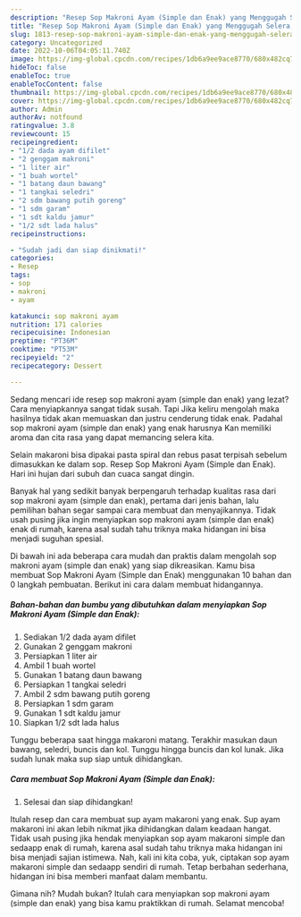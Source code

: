 ```yaml
---
description: "Resep Sop Makroni Ayam (Simple dan Enak) yang Menggugah Selera, Buat Buka Puasa Bikin Ngiler"
title: "Resep Sop Makroni Ayam (Simple dan Enak) yang Menggugah Selera, Buat Buka Puasa Bikin Ngiler"
slug: 1813-resep-sop-makroni-ayam-simple-dan-enak-yang-menggugah-selera-buat-buka-puasa-bikin-ngiler
category: Uncategorized
date: 2022-10-06T04:05:11.740Z
image: https://img-global.cpcdn.com/recipes/1db6a9ee9ace8770/680x482cq70/sop-makroni-ayam-simple-dan-enak-foto-resep-utama.jpg
hideToc: false
enableToc: true
enableTocContent: false
thumbnail: https://img-global.cpcdn.com/recipes/1db6a9ee9ace8770/680x482cq70/sop-makroni-ayam-simple-dan-enak-foto-resep-utama.jpg
cover: https://img-global.cpcdn.com/recipes/1db6a9ee9ace8770/680x482cq70/sop-makroni-ayam-simple-dan-enak-foto-resep-utama.jpg
author: Admin
authorAv: notfound
ratingvalue: 3.8
reviewcount: 15
recipeingredient:
- "1/2 dada ayam difilet"
- "2 genggam makroni"
- "1 liter air"
- "1 buah wortel"
- "1 batang daun bawang"
- "1 tangkai seledri"
- "2 sdm bawang putih goreng"
- "1 sdm garam"
- "1 sdt kaldu jamur"
- "1/2 sdt lada halus"
recipeinstructions:

- "Sudah jadi dan siap dinikmati!"
categories:
- Resep
tags:
- sop
- makroni
- ayam

katakunci: sop makroni ayam 
nutrition: 171 calories
recipecuisine: Indonesian
preptime: "PT36M"
cooktime: "PT53M"
recipeyield: "2"
recipecategory: Dessert

---
```



Sedang mencari ide resep sop makroni ayam (simple dan enak) yang lezat? Cara menyiapkannya sangat tidak susah. Tapi Jika keliru mengolah maka hasilnya tidak akan memuaskan dan justru cenderung tidak enak. Padahal sop makroni ayam (simple dan enak) yang enak harusnya Kan memiliki aroma dan cita rasa yang dapat memancing selera kita.


Selain makaroni bisa dipakai pasta spiral dan rebus pasat terpisah sebelum dimasukkan ke dalam sop. Resep Sop Makroni Ayam (Simple dan Enak). Hari ini hujan dari subuh dan cuaca sangat dingin.

Banyak hal yang sedikit banyak berpengaruh terhadap kualitas rasa dari sop makroni ayam (simple dan enak), pertama dari jenis bahan, lalu pemilihan bahan segar sampai cara membuat dan menyajikannya. Tidak usah pusing jika ingin menyiapkan sop makroni ayam (simple dan enak) enak di rumah, karena asal sudah tahu triknya maka hidangan ini bisa menjadi suguhan spesial.


Di bawah ini ada beberapa cara mudah dan praktis dalam mengolah sop makroni ayam (simple dan enak) yang siap dikreasikan. Kamu bisa membuat Sop Makroni Ayam (Simple dan Enak) menggunakan 10 bahan dan 0 langkah pembuatan. Berikut ini cara dalam membuat hidangannya.

<!--inarticleads1-->

##### Bahan-bahan dan bumbu yang dibutuhkan dalam menyiapkan Sop Makroni Ayam (Simple dan Enak):

1. Sediakan 1/2 dada ayam difilet
1. Gunakan 2 genggam makroni
1. Persiapkan 1 liter air
1. Ambil 1 buah wortel
1. Gunakan 1 batang daun bawang
1. Persiapkan 1 tangkai seledri
1. Ambil 2 sdm bawang putih goreng
1. Persiapkan 1 sdm garam
1. Gunakan 1 sdt kaldu jamur
1. Siapkan 1/2 sdt lada halus


Tunggu beberapa saat hingga makaroni matang. Terakhir masukan daun bawang, seledri, buncis dan kol. Tunggu hingga buncis dan kol lunak. Jika sudah lunak maka sup siap untuk dihidangkan. 

<!--inarticleads2-->

##### Cara membuat Sop Makroni Ayam (Simple dan Enak):


1. Selesai dan siap dihidangkan!

Itulah resep dan cara membuat sup ayam makaroni yang enak. Sup ayam makaroni ini akan lebih nikmat jika dihidangkan dalam keadaan hangat. Tidak usah pusing jika hendak menyiapkan sop ayam makaroni simple dan sedaapp enak di rumah, karena asal sudah tahu triknya maka hidangan ini bisa menjadi sajian istimewa. Nah, kali ini kita coba, yuk, ciptakan sop ayam makaroni simple dan sedaapp sendiri di rumah. Tetap berbahan sederhana, hidangan ini bisa memberi manfaat dalam membantu. 

Gimana nih? Mudah bukan? Itulah cara menyiapkan sop makroni ayam (simple dan enak) yang bisa kamu praktikkan di rumah. Selamat mencoba!
